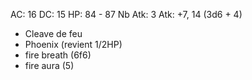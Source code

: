 AC: 16
DC: 15
HP: 84 - 87
Nb Atk: 3
Atk: +7, 14 (3d6 + 4)

- Cleave de feu
- Phoenix (revient 1/2HP)
- fire breath (6f6)
- fire aura (5)